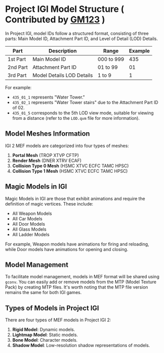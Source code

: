 # Project IGI Model Structure ( Contributed by [GM123](https://www.youtube.com/channel/UClRsoqWve12YK0PGfFt_1uw) )

In Project IGI, model IDs follow a structured format, consisting of three parts: Main Model ID, Attachment Part ID, and Level of Detail (LOD) Details.

| Part       | Description                       | Range                | Example                |
|------------|-----------------------------------|----------------------|------------------------|
| 1st Part   | Main Model ID                     | 000 to 999           | 435                    |
| 2nd Part   | Attachment Part ID                | 01 to 99             | 01                     |
| 3rd Part   | Model Details LOD Details         | 1 to 9               | 1                      |

For example:
- `435_01_1` represents "Water Tower."
- `435_02_1` represents "Water Tower stairs" due to the Attachment Part ID of 02.
- `435_01_5` corresponds to the 5th LOD view mode, suitable for viewing from a distance (refer to the `LOD.qvm` file for more information).

## Model Meshes Information

IGI 2 MEF models are categorized into four types of meshes:

1. **Portal Mesh** (TROP XTVP CFTP)
2. **Render Mesh** (DNER XTRV ECAF)
3. **Collision Type 0 Mesh** (HSMC XTVC ECFC TAMC HPSC)
4. **Collision Type 1 Mesh** (HSMC XTVC ECFC TAMC HPSC)

## Magic Models in IGI

Magic Models in IGI are those that exhibit animations and require the definition of magic vertices. These include:

- All Weapon Models
- All Car Models
- All Door Models
- All Glass Models
- All Ladder Models

For example, Weapon models have animations for firing and reloading, while Door models have animations for opening and closing.

## Model Management

To facilitate model management, models in MEF format will be shared using `gconv`. You can easily add or remove models from the MTP (Model Texture Pack) by creating MTP files. It's worth noting that the MTP file version remains the same for both IGI games.

## Types of Models in Project IGI

There are four types of MEF models in Project IGI 2:

1. **Rigid Model**: Dynamic models.
2. **Lightmap Model**: Static models.
3. **Bone Model**: Character models.
4. **Shadow Model**: Low-resolution shadow representations of models.
